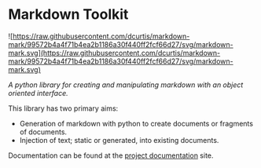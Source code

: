 # Markdown Toolkit
![https://raw.githubusercontent.com/dcurtis/markdown-mark/99572b4a4f71b4ea2b1186a30f440ff2fcf66d27/svg/markdown-mark.svg](https://raw.githubusercontent.com/dcurtis/markdown-mark/99572b4a4f71b4ea2b1186a30f440ff2fcf66d27/svg/markdown-mark.svg)

_A python library for creating and manipulating markdown with an object oriented interface._

This library has two primary aims:
* Generation of markdown with python to create documents or fragments of documents.
* Injection of text; static or generated, into existing documents.

Documentation can be found at the [project documentation](https://danielloader.github.io/markdown-toolkit) site.
